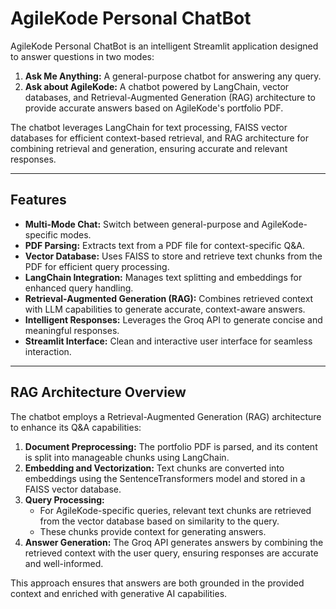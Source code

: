 # AgileKode Personal ChatBot

AgileKode Personal ChatBot is an intelligent Streamlit application designed to answer questions in two modes:
1. **Ask Me Anything:** A general-purpose chatbot for answering any query.
2. **Ask about AgileKode:** A chatbot powered by LangChain, vector databases, and Retrieval-Augmented Generation (RAG) architecture to provide accurate answers based on AgileKode's portfolio PDF.

The chatbot leverages LangChain for text processing, FAISS vector databases for efficient context-based retrieval, and RAG architecture for combining retrieval and generation, ensuring accurate and relevant responses.

---

## Features

- **Multi-Mode Chat:** Switch between general-purpose and AgileKode-specific modes.
- **PDF Parsing:** Extracts text from a PDF file for context-specific Q&A.
- **Vector Database:** Uses FAISS to store and retrieve text chunks from the PDF for efficient query processing.
- **LangChain Integration:** Manages text splitting and embeddings for enhanced query handling.
- **Retrieval-Augmented Generation (RAG):** Combines retrieved context with LLM capabilities to generate accurate, context-aware answers.
- **Intelligent Responses:** Leverages the Groq API to generate concise and meaningful responses.
- **Streamlit Interface:** Clean and interactive user interface for seamless interaction.

---

## RAG Architecture Overview

The chatbot employs a Retrieval-Augmented Generation (RAG) architecture to enhance its Q&A capabilities:

1. **Document Preprocessing:** The portfolio PDF is parsed, and its content is split into manageable chunks using LangChain.
2. **Embedding and Vectorization:** Text chunks are converted into embeddings using the SentenceTransformers model and stored in a FAISS vector database.
3. **Query Processing:** 
   - For AgileKode-specific queries, relevant text chunks are retrieved from the vector database based on similarity to the query.
   - These chunks provide context for generating answers.
4. **Answer Generation:** The Groq API generates answers by combining the retrieved context with the user query, ensuring responses are accurate and well-informed.

This approach ensures that answers are both grounded in the provided context and enriched with generative AI capabilities.
